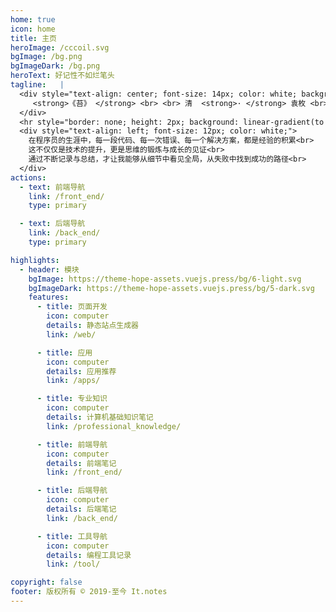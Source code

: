 ```yaml
---
home: true
icon: home
title: 主页
heroImage: /cccoil.svg
bgImage: /bg.png
bgImageDark: /bg.png
heroText: 好记性不如烂笔头
tagline:   |
  <div style="text-align: center; font-size: 14px; color: white; background-color: rgba(255, 255, 255, 0.1); padding: 10px;">
     <strong>《苔》 </strong> <br> <br> 清  <strong>· </strong> 袁枚 <br> <br> 白日不到处，青春恰自来。<br> <br> 苔花如米小，也学牡丹开。
  </div>
  <hr style="border: none; height: 2px; background: linear-gradient(to right, transparent, white, transparent); margin: 20px 0;">
  <div style="text-align: left; font-size: 12px; color: white;">
    在程序员的生涯中，每一段代码、每一次错误、每一个解决方案，都是经验的积累<br>
    这不仅仅是技术的提升，更是思维的锻炼与成长的见证<br>
    通过不断记录与总结，才让我能够从细节中看见全局，从失败中找到成功的路径<br>
  </div>
actions:
  - text: 前端导航
    link: /front_end/
    type: primary

  - text: 后端导航
    link: /back_end/
    type: primary

highlights:
  - header: 模块
    bgImage: https://theme-hope-assets.vuejs.press/bg/6-light.svg
    bgImageDark: https://theme-hope-assets.vuejs.press/bg/5-dark.svg
    features:
      - title: 页面开发
        icon: computer
        details: 静态站点生成器
        link: /web/

      - title: 应用
        icon: computer
        details: 应用推荐
        link: /apps/

      - title: 专业知识
        icon: computer
        details: 计算机基础知识笔记
        link: /professional_knowledge/

      - title: 前端导航
        icon: computer
        details: 前端笔记
        link: /front_end/

      - title: 后端导航
        icon: computer
        details: 后端笔记
        link: /back_end/

      - title: 工具导航
        icon: computer
        details: 编程工具记录
        link: /tool/

copyright: false
footer: 版权所有 © 2019-至今 It.notes
---
```

